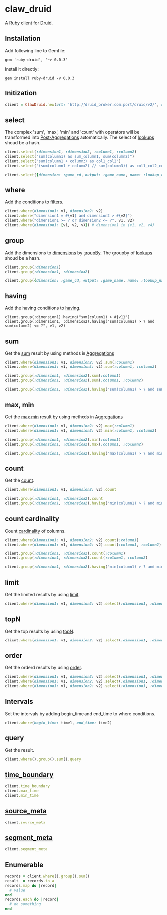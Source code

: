 # claw_druid

A Ruby client for [Druid](http://druid.io).

## Installation

Add following line to Gemfile:

```
gem 'ruby-druid', '~> 0.0.3'
```

Install it directly:

```
gem install ruby-druid -v 0.0.3
```

## Initization

```ruby
client = ClawDruid.new(url: 'http://druid_broker.com:port/druid/v2/', source: 'table_name')
```

## select
The complex 'sum', 'max', 'min' and 'count' with operators will be transformed into [Post-Aggregations](http://druid.io/docs/0.10.0/querying/post-aggregations.html) automatically.
The select of [lookups](http://druid.io/docs/latest/querying/lookups.html) shoud be a hash.
```ruby
client.select(:dimension1, :dimension2, :column1, :column2)
client.select("sum(column1) as sum_column1, sum(column2)")
client.select("sum(column1 + column2) as col1_col2")
client.select("(sum(column1 + column2) // sum(column3)) as col1_col2_col3")

client.select({dimension: :game_cd, output: :game_name, name: :lookup_names})
```

## where
Add the conditions to [filters](http://druid.io/docs/0.10.0/querying/filters.html).
```ruby
client.where(dimension1: v1, dimension2: v2)
client.where("dimension1 = #{v1} and dimension2 > #{v2}")
client.where("dimension1 >= ? or dimension2 <= ?", v1, v2)
client.where(dimension1: [v1, v2, v3]) # dimension1 in (v1, v2, v4)
```

## group
Add the dimensions to [dimensions](http://druid.io/docs/0.10.0/querying/dimensionspecs.html) by [groupBy](http://druid.io/docs/0.10.0/querying/groupbyquery.html).
The groupby of [lookups](http://druid.io/docs/latest/querying/lookups.html) shoud be a hash.
```ruby
client.group(:dimension1)
client.group(:dimension1, :dimension2)

client.group({dimension: :game_cd, output: :game_name, name: :lookup_names})
```

## having
Add the having conditions to [having](http://druid.io/docs/0.10.0/querying/having.html).
```
client.group(:dimension1).having("sum(column1) > #{v1}")
client.group(:dimension1, :dimension2).having("sum(column1) > ? and sum(column2) <= ?", v1, v2)
```

## sum
Get the [sum](http://druid.io/docs/0.10.0/querying/aggregations.html#sum-aggregators) result by using methods in [Aggregations](http://druid.io/docs/0.10.0/querying/aggregations.html)
```ruby
client.where(dimension1: v1, dimension2: v2).sum(:column1)
client.where(dimension1: v1, dimension2: v2).sum(:column1, :column2)

client.group(:dimension1, :dimension2).sum(:column1)
client.group(:dimension1, :dimension2).sum(:column1, :column2)

client.group(:dimension1, :dimension2).having("sum(column1) > ? and sum(column2) <= ?", v1, v2).sum(:column1, :column2)
```

## max, min
Get the [max min](http://druid.io/docs/0.10.0/querying/aggregations.html#min-max-aggregators) result by using methods in [Aggregations](http://druid.io/docs/0.10.0/querying/aggregations.html)
```ruby
client.where(dimension1: v1, dimension2: v2).max(:column1)
client.where(dimension1: v1, dimension2: v2).min(:column1, :column2)

client.group(:dimension1, :dimension2).min(:column1)
client.group(:dimension1, :dimension2).max(:column1, :column2)

client.group(:dimension1, :dimension2).having("max(column1) > ? and min(column2) <= ?", v1, v2).max(:column1).min(:column2)
```

## count
Get the [count](http://druid.io/docs/0.10.0/querying/aggregations.html#count-aggregator).
```ruby
client.where(dimension1: v1, dimension2: v2).count

client.group(:dimension1, :dimension2).count
client.group(:dimension1, :dimension2).having("min(column1) > ? and min(column2) <= ?", v1, v2).count
```

## count cardinality
Count [cardinality](http://druid.io/docs/0.10.0/querying/aggregations.html#cardinality-aggregator) of columns.
```ruby
client.where(dimension1: v1, dimension2: v2).count(:column1)
client.where(dimension1: v1, dimension2: v2).count(:column1, :column2)

client.group(:dimension1, :dimension2).count(:column1)
client.group(:dimension1, :dimension2).count(:column1, :column2)

client.group(:dimension1, :dimension2).having("min(column1) > ? and min(column2) <= ?", v1, v2).count(:column1, :column2)
```

## limit
Get the limited results by using [limit](http://druid.io/docs/latest/querying/limitspec.html).
```ruby
client.where(dimension1: v1, dimension2: v2).select(:dimension1, :dimension2).limit(100)
```

## topN
Get the top results by using [topN](http://druid.io/docs/latest/querying/topnquery.html).
```ruby
client.where(dimension1: v1, dimension2: v2).select(:dimension1, :dimension2).top(100)
```

## order
Get the orderd results by using [order](http://druid.io/docs/latest/querying/sorting-orders.html).
```ruby
client.where(dimension1: v1, dimension2: v2).select(:dimension1, :dimension2).order(:dimension1, :dimension2)
client.where(dimension1: v1, dimension2: v2).select(:dimension1, :dimension2).order(dimension1: :desc)
client.where(dimension1: v1, dimension2: v2).select(:dimension1, :dimension2).order(dimension1: :desc, :dimension2)
```

## Intervals
Set the intervals by adding begin_time and end_time to where conditions.
```ruby
client.where(begin_time: time1, end_time: time2)
```

## query
Get the result.
```ruby
client.where().group().sum().query
```

## [time_boundary](http://druid.io/docs/latest/querying/timeboundaryquery.html)
```ruby
client.time_boundary
client.max_time
client.min_time
```

## [source_meta](http://druid.io/docs/latest/querying/datasourcemetadataquery.html)
```ruby
client.source_meta
```

## [segment_meta](http://druid.io/docs/latest/querying/segmentmetadataquery.html)
```ruby
client.segment_meta
```

## Enumerable
```ruby
records = client.where().group().sum()
result  = records.to_a
records.map do |record| 
  # value
end
records.each do |record|
  # do something
end
```
